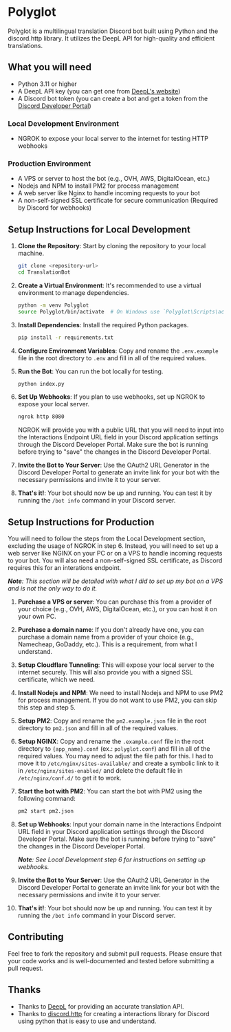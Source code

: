 # Polyglot

Polyglot is a multilingual translation Discord bot built using Python and the discord.http library. It utilizes the DeepL API for high-quality and efficient translations.

## What you will need

- Python 3.11 or higher
- A DeepL API key (you can get one from [DeepL's website](https://www.deepl.com/pro-api))
- A Discord bot token (you can create a bot and get a token from the [Discord Developer Portal](https://discord.com/developers/applications))

### Local Development Environment

- NGROK to expose your local server to the internet for testing HTTP webhooks

### Production Environment

- A VPS or server to host the bot (e.g., OVH, AWS, DigitalOcean, etc.)
- Nodejs and NPM to install PM2 for process management
- A web server like Nginx to handle incoming requests to your bot
- A non-self-signed SSL certificate for secure communication (Required by Discord for webhooks)

## Setup Instructions for Local Development

1. **Clone the Repository**: Start by cloning the repository to your local machine.

   ```bash
   git clone <repository-url>
   cd TranslationBot
   ```

2. **Create a Virtual Environment**: It's recommended to use a virtual environment to manage dependencies.

   ```bash
   python -m venv Polyglot
   source Polyglot/bin/activate  # On Windows use `Polyglot\Scripts\activate`
   ```

3. **Install Dependencies**: Install the required Python packages.

   ```bash
   pip install -r requirements.txt
   ```

4. **Configure Environment Variables**: Copy and rename the `.env.example` file in the root directory to `.env` and fill in all of the required values.

5. **Run the Bot**: You can run the bot locally for testing.

   ```bash
   python index.py
   ```

6. **Set Up Webhooks**: If you plan to use webhooks, set up NGROK to expose your local server.

   ```bash
   ngrok http 8080
   ```

   NGROK will provide you with a public URL that you will need to input into the Interactions Endpoint URL field in your Discord application settings through the Discord Developer Portal. Make sure the bot is running before trying to "save" the changes in the Discord Developer Portal.

7. **Invite the Bot to Your Server**: Use the OAuth2 URL Generator in the Discord Developer Portal to generate an invite link for your bot with the necessary permissions and invite it to your server.

8. **That's it!**: Your bot should now be up and running. You can test it by running the `/bot info` command in your Discord server.

## Setup Instructions for Production

You will need to follow the steps from the Local Development section, excluding the usage of NGROK in step 6. Instead, you will need to set up a web server like NGINX on your PC or on a VPS to handle incoming requests to your bot. You will also need a non-self-signed SSL certificate, as Discord requires this for an interations endpoint.

***Note**: This section will be detailed with what I did to set up my bot on a VPS and is not the only way to do it.*

1. **Purchase a VPS or server**: You can purchase this from a provider of your choice (e.g., OVH, AWS, DigitalOcean, etc.), or you can host it on your own PC.

2. **Purchase a domain name**: If you don't already have one, you can purchase a domain name from a provider of your choice (e.g., Namecheap, GoDaddy, etc.). This is a requirement, from what I understand.

3. **Setup Cloudflare Tunneling**: This will expose your local server to the internet securely. This will also provide you with a signed SSL certificate, which we need.

4. **Install Nodejs and NPM**: We need to install Nodejs and NPM to use PM2 for process management. If you do not want to use PM2, you can skip this step and step 5.

5. **Setup PM2**: Copy and rename the `pm2.example.json` file in the root directory to `pm2.json` and fill in all of the required values.

6. **Setup NGINX**: Copy and rename the `.example.conf` file in the root directory to `{app_name}.conf` (ex.: `polyglot.conf`) and fill in all of the required values. You may need to adjust the file path for this. I had to move it to `/etc/nginx/sites-available/` and create a symbolic link to it in `/etc/nginx/sites-enabled/` and delete the default file in `/etc/nginx/conf.d/` to get it to work.

7. **Start the bot with PM2**: You can start the bot with PM2 using the following command:

   ```bash
   pm2 start pm2.json
   ```

8. **Set up Webhooks**: Input your domain name in the Interactions Endpoint URL field in your Discord application settings through the Discord Developer Portal. Make sure the bot is running before trying to "save" the changes in the Discord Developer Portal.

   ***Note**: See Local Development step 6 for instructions on setting up webhooks.*

9. **Invite the Bot to Your Server**: Use the OAuth2 URL Generator in the Discord Developer Portal to generate an invite link for your bot with the necessary permissions and invite it to your server.

10. **That's it!**: Your bot should now be up and running. You can test it by running the `/bot info` command in your Discord server.

## Contributing

Feel free to fork the repository and submit pull requests. Please ensure that your code works and is well-documented and tested before submitting a pull request.

## Thanks

- Thanks to [DeepL](https://www.deepl.com/pro-api) for providing an accurate translation API.
- Thanks to [discord.http](https://discordhttp.alexflipnote.dev/) for creating a interactions library for Discord using python that is easy to use and understand.
